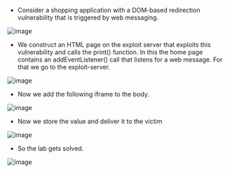 - Consider a shopping application with a DOM-based redirection vulnerability that is triggered by web messaging.

![image](https://github.com/Akhilkj123/Portswigger/assets/65653010/2a1f79e5-ccef-407b-afba-3076c0be4e33)

- We construct an HTML page on the exploit server that exploits this vulnerability and calls the print() function. In this the home page contains an addEventListener() call that listens for a web message. For that we go to the exploit-server.

![image](https://github.com/Akhilkj123/Portswigger/assets/65653010/7215a019-3ddd-4e2d-8f11-434fcbd60c89)

- Now we add the following iframe to the body.

 ![image](https://github.com/Akhilkj123/Portswigger/assets/65653010/2b72aff7-f1af-4f58-9d9e-5da3792b71b9)

- Now we store the value and deliver it to the victim

![image](https://github.com/Akhilkj123/Portswigger/assets/65653010/007149e8-e2ee-418d-8b1b-1676326e6422)

- So the lab gets solved.

![image](https://github.com/Akhilkj123/Portswigger/assets/65653010/fc3e4e1a-c763-4a59-8657-bfd032879b47)



